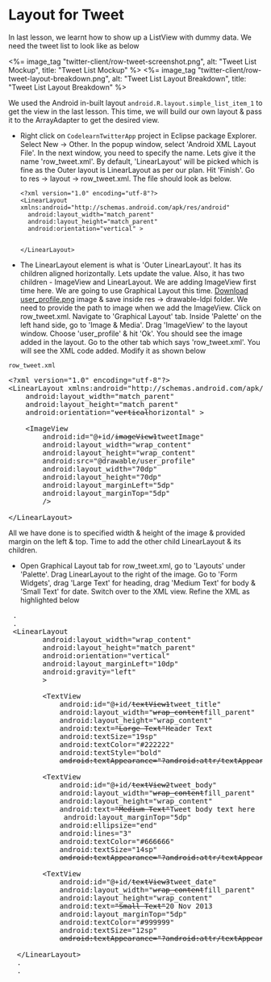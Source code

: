 # Layout for Tweet

In last lesson, we learnt how to show up a ListView with dummy data. We need the tweet list to look like as below 

<%= image_tag "twitter-client/row-tweet-screenshot.png", alt: "Tweet List Mockup", title: "Tweet List Mockup" %>
<%= image_tag "twitter-client/row-tweet-layout-breakdown.png", alt: "Tweet List Layout Breakdown", title: "Tweet List Layout Breakdown" %>

We used the Android in-built layout `android.R.layout.simple_list_item_1` to get the view in the last lesson. This time, we will build our own layout & pass it to the ArrayAdapter to get the desired view. 

* Right click on `CodelearnTwitterApp` project in Eclipse package Explorer. Select New -> Other. In the popup window, select 'Android XML Layout File'. In the next window, you need to specify the name. Lets give it the name 'row_tweet.xml'. By default, 'LinearLayout' will be picked which is fine as the Outer layout is LinearLayout as per our plan. Hit 'Finish'. Go to res -> layout -> row_tweet.xml. The file should look as below.

      <?xml version="1.0" encoding="utf-8"?>
      <LinearLayout xmlns:android="http://schemas.android.com/apk/res/android"
        android:layout_width="match_parent"
        android:layout_height="match_parent"
        android:orientation="vertical" >
        
    
      </LinearLayout>

* The LinearLayout element is what is 'Outer LinearLayout'. It has its children aligned horizontally. Lets update the value. Also, it has two children - ImageView and LinearLayout. We are adding ImageView first time here. We are going to use Graphical Layout this time. [Download user_profile.png]() image & save inside res -> drawable-ldpi folder. We need to provide the path to image when we add the ImageView. Click on row_tweet.xml. Navigate to 'Graphical Layout' tab. Inside 'Palette' on the left hand side, go to 'Image & Media'. Drag 'ImageView' to the layout window. Choose 'user_profile' & hit 'Ok'. You should see the image added in the layout. Go to the other tab which says 'row_tweet.xml'. You will see the XML code added. Modify it as shown below 

`row_tweet.xml`
<pre>
&lt;?xml version="1.0" encoding="utf-8"?&gt;
&lt;LinearLayout xmlns:android="http://schemas.android.com/apk/res/android"
    android:layout_width="match_parent"
    android:layout_height="match_parent"
    android:orientation="<strike>vertical</strike>horizontal" &gt;

    &lt;ImageView
        android:id="@+id/<strike>imageView1</strike><span class="highlight">tweetImage</span>"
        android:layout_width="wrap_content"
        android:layout_height="wrap_content"
        android:src="@drawable/user_profile"
		<span class="highlight">android:layout_width="70dp"
        android:layout_height="70dp"
        android:layout_marginLeft="5dp"
        android:layout_marginTop="5dp"</span>
		/&gt;

&lt;/LinearLayout&gt;
</pre>

All we have done is to specified width & height of the image & provided margin on the left & top. Time to add the other child LinearLayout & its children.

* Open Graphical Layout tab for row_tweet.xml, go to 'Layouts' under 'Palette'. Drag LinearLayout to the right of the image. Go to 'Form Widgets', drag 'Large Text' for heading, drag 'Medium Text' for body & 'Small Text' for date. Switch over to the XML view. Refine the XML as highlighted below

<pre>
 .
 .
 &lt;LinearLayout
        android:layout_width="wrap_content"
        android:layout_height="match_parent"
        android:orientation="vertical" 
		<span class="highlight">android:layout_marginLeft="10dp"
		android:gravity="left"</span>
		&gt;

        &lt;TextView
            android:id="@+id/<strike>textView1</strike><span class="highlight">tweet_title</span>"
            android:layout_width="<strike>wrap_content</strike><span class='highlight'>fill_parent</span>"
            android:layout_height="wrap_content"
            android:text=<strike>"Large Text"</strike><span class="highlight">Header Text</span>
			<span class="highlight">android:textSize="19sp"
            android:textColor="#222222"
            android:textStyle="bold"</span>
            <strike>android:textAppearance="?android:attr/textAppearanceLarge"</strike> /&gt;

        &lt;TextView
            android:id="@+id/<strike>textView2</strike><span class="highlight">tweet_body</span>"
            android:layout_width="<strike>wrap_content</strike><span class='highlight'>fill_parent</span>"
            android:layout_height="wrap_content"
            android:text=<strike>"Medium Text"</strike><span class="highlight">Tweet body text here</span>
			<span class="highlight"> android:layout_marginTop="5dp"
            android:ellipsize="end"
            android:lines="3"
			android:textColor="#666666"                                                
            android:textSize="14sp"</span>
            <strike>android:textAppearance="?android:attr/textAppearanceMedium"</strike> /&gt;

        &lt;TextView
            android:id="@+id/<strike>textView3</strike><span class="highlight">tweet_date</span>"
            android:layout_width="<strike>wrap_content</strike><span class='highlight'>fill_parent</span>"
            android:layout_height="wrap_content"
            android:text=<strike>"Small Text"</strike><span class="highlight">20 Nov 2013</span>
			<span class="highlight">android:layout_marginTop="5dp"
            android:textColor="#999999"
            android:textSize="12sp"</span>
            <strike>android:textAppearance="?android:attr/textAppearanceSmall"</strike> /&gt;

  &lt;/LinearLayout&gt;
  .
  .
</pre>

  

